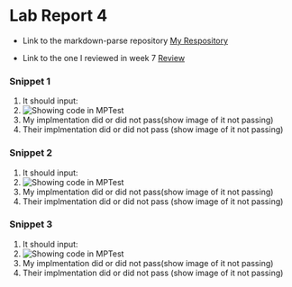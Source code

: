 # Lab Report 4

- Link to the markdown-parse repository
[My Respository](https://github.com/anifairy/markdown-parser1/blob/main/MarkdownParse.java)

- Link to the one I reviewed in week 7
[Review](https://github.com/rmccrystal/markdown-parser/blob/main/MarkdownParse.java)

### Snippet 1

1. It should input:
2. ![Showing code in MPTest](image.jpg)
3. My implmentation did or did not pass(show image of it not passing)
4. Their implmentation did or did not pass (show image of it not passing)


### Snippet 2

1. It should input:
2. ![Showing code in MPTest](image.jpg)
3. My implmentation did or did not pass(show image of it not passing)
4. Their implmentation did or did not pass (show image of it not passing)


### Snippet 3

1. It should input:
2. ![Showing code in MPTest](image.jpg)
3. My implmentation did or did not pass(show image of it not passing)
4. Their implmentation did or did not pass (show image of it not passing)